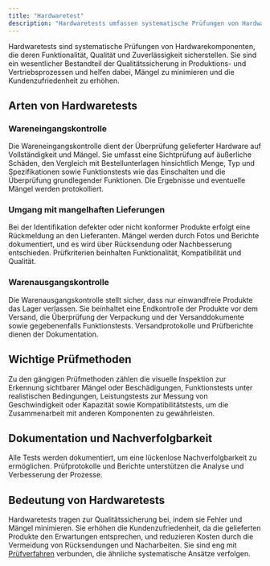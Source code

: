 ```yaml
---
title: "Hardwaretest"
description: "Hardwaretests umfassen systematische Prüfungen von Hardwarekomponenten zur Sicherstellung von Funktionalität, Qualität und Zuverlässigkeit. Sie spielen eine zentrale Rolle in der Qualitätssicherung während Produktion und Vertrieb."
---
```


Hardwaretests sind systematische Prüfungen von Hardwarekomponenten, die deren Funktionalität, Qualität und Zuverlässigkeit sicherstellen. Sie sind ein wesentlicher Bestandteil der Qualitätssicherung in Produktions- und Vertriebsprozessen und helfen dabei, Mängel zu minimieren und die Kundenzufriedenheit zu erhöhen.

## Arten von Hardwaretests

### Wareneingangskontrolle
Die Wareneingangskontrolle dient der Überprüfung gelieferter Hardware auf Vollständigkeit und Mängel. Sie umfasst eine Sichtprüfung auf äußerliche Schäden, den Vergleich mit Bestellunterlagen hinsichtlich Menge, Typ und Spezifikationen sowie Funktionstests wie das Einschalten und die Überprüfung grundlegender Funktionen. Die Ergebnisse und eventuelle Mängel werden protokolliert.

### Umgang mit mangelhaften Lieferungen
Bei der Identifikation defekter oder nicht konformer Produkte erfolgt eine Rückmeldung an den Lieferanten. Mängel werden durch Fotos und Berichte dokumentiert, und es wird über Rücksendung oder Nachbesserung entschieden. Prüfkriterien beinhalten Funktionalität, Kompatibilität und Qualität.

### Warenausgangskontrolle
Die Warenausgangskontrolle stellt sicher, dass nur einwandfreie Produkte das Lager verlassen. Sie beinhaltet eine Endkontrolle der Produkte vor dem Versand, die Überprüfung der Verpackung und der Versanddokumente sowie gegebenenfalls Funktionstests. Versandprotokolle und Prüfberichte dienen der Dokumentation.

## Wichtige Prüfmethoden
Zu den gängigen Prüfmethoden zählen die visuelle Inspektion zur Erkennung sichtbarer Mängel oder Beschädigungen, Funktionstests unter realistischen Bedingungen, Leistungstests zur Messung von Geschwindigkeit oder Kapazität sowie Kompatibilitätstests, um die Zusammenarbeit mit anderen Komponenten zu gewährleisten.

## Dokumentation und Nachverfolgbarkeit
Alle Tests werden dokumentiert, um eine lückenlose Nachverfolgbarkeit zu ermöglichen. Prüfprotokolle und Berichte unterstützen die Analyse und Verbesserung der Prozesse.

## Bedeutung von Hardwaretests
Hardwaretests tragen zur Qualitätssicherung bei, indem sie Fehler und Mängel minimieren. Sie erhöhen die Kundenzufriedenheit, da die gelieferten Produkte den Erwartungen entsprechen, und reduzieren Kosten durch die Vermeidung von Rücksendungen und Nacharbeiten. Sie sind eng mit [Prüfverfahren](/open-fidup/lerninhalte/pruefverfahren) verbunden, die ähnliche systematische Ansätze verfolgen.